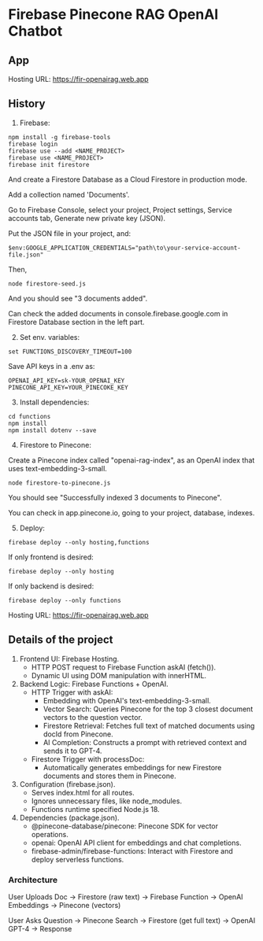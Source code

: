 # Firebase Pinecone RAG OpenAI Chatbot

## App

Hosting URL: https://fir-openairag.web.app

## History

1. Firebase:

```
npm install -g firebase-tools
firebase login
firebase use --add <NAME_PROJECT>
firebase use <NAME_PROJECT>
firebase init firestore
```

And create a Firestore Database as a Cloud Firestore in production mode.

Add a collection named 'Documents'. 

Go to Firebase Console, select your project, Project settings, Service accounts tab, Generate new private key (JSON).

Put the JSON file in your project, and:

```
$env:GOOGLE_APPLICATION_CREDENTIALS="path\to\your-service-account-file.json"
```

Then,

```
node firestore-seed.js
```

And you should see "3 documents added".

Can check the added documents in console.firebase.google.com in Firestore Database section in the left part.

2. Set env. variables:
```
set FUNCTIONS_DISCOVERY_TIMEOUT=100 
```

Save API keys in a .env as:

```
OPENAI_API_KEY=sk-YOUR_OPENAI_KEY
PINECONE_API_KEY=YOUR_PINECOKE_KEY
```

3. Install dependencies:

```
cd functions
npm install
npm install dotenv --save
```

4. Firestore to Pinecone:

Create a Pinecone index called "openai-rag-index", as an OpenAI index that uses text-embedding-3-small.

```
node firestore-to-pinecone.js
```

You should see "Successfully indexed 3 documents to Pinecone".

You can check in app.pinecone.io, going to your project, database, indexes.

5. Deploy:

```
firebase deploy --only hosting,functions
```

If only frontend is desired:

```
firebase deploy --only hosting
```

If only backend is desired:

```
firebase deploy --only functions
```

Hosting URL: https://fir-openairag.web.app

## Details of the project

1. Frontend UI: Firebase Hosting.
   - HTTP POST request to Firebase Function askAI (fetch()).
   - Dynamic UI using DOM manipulation with innerHTML.
2. Backend Logic: Firebase Functions + OpenAI.
   - HTTP Trigger with askAI:
     - Embedding with OpenAI's text-embedding-3-small.
     - Vector Search: Queries Pinecone for the top 3 closest document vectors to the question vector.
     - Firestore Retrieval: Fetches full text of matched documents using docId from Pinecone.
     - AI Completion: Constructs a prompt with retrieved context and sends it to GPT-4.
   - Firestore Trigger with processDoc:
     - Automatically generates embeddings for new Firestore documents and stores them in Pinecone.
3. Configuration (firebase.json).
   - Serves index.html for all routes.
   - Ignores unnecessary files, like node_modules.
   - Functions runtime specified Node.js 18.
4. Dependencies (package.json).
   - @pinecone-database/pinecone: Pinecone SDK for vector operations.
   - openai: OpenAI API client for embeddings and chat completions.
   - firebase-admin/firebase-functions: Interact with Firestore and deploy serverless functions.

### Architecture

User Uploads Doc → Firestore (raw text) → Firebase Function → OpenAI Embeddings → Pinecone (vectors)  

User Asks Question → Pinecone Search → Firestore (get full text) → OpenAI GPT-4 → Response
